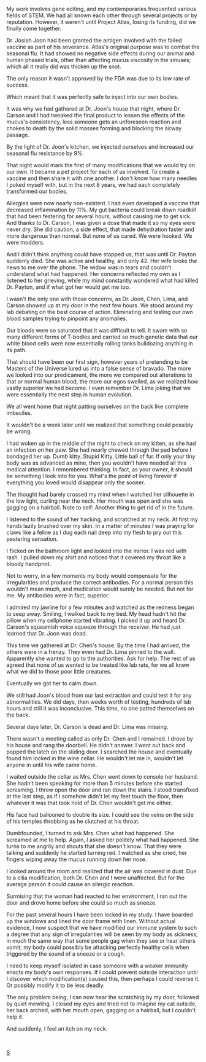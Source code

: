 My work involves gene editing, and my contemporaries frequented various fields of STEM. We had all known each other through several projects or by reputation. However, it weren't until Project Atlas, losing its funding, did we finally come together.

Dr. Josiah Joon had been granted the antigen involved with the failed vaccine as part of his severance. Atlas's original purpose was to combat the seasonal flu. It had showed no negative side effects during our animal and human phased trials, other than affecting mucus viscosity in the sinuses; which all it really did was thicken up the snot.

The only reason it wasn't approved by the FDA was due to its low rate of success.

Which meant that it was perfectly safe to inject into our own bodies.

It was why we had gathered at Dr. Joon's house that night, where Dr. Carson and I had tweaked the final product to lessen the effects of the mucus's consistency, less someone gets an unforeseen reaction and chokes to death by the solid masses forming and blocking the airway passage.

By the light of Dr. Joon's kitchen, we injected ourselves and increased our seasonal flu resistance by 9%.

That night would mark the first of many modifications that we would try on our own. It became a pet project for each of us involved. To create a vaccine and then share it with one another. I don't know how many needles I poked myself with, but in the next 8 years, we had each completely transformed our bodies.

Allergies were now nearly non-existent. I had even developed a vaccine that decreased inflammation by 11%. My gut bacteria could break down roadkill that had been festering for several hours, without causing me to get sick. And thanks to Dr. Carson, I was given a dose that made it so my eyes were never dry. She did caution, a side effect, that made dehydration faster and more dangerous than normal. But none of us cared. We were hooked. We were modders.

And I didn't think anything could have stopped us, that was until Dr. Payton suddenly died. She was active and healthy, and only 42. Her wife broke the news to me over the phone. The widow was in tears and couldn't understand what had happened. Her concerns reflected my own as I listened to her grieving, while my mind constantly wondered what had killed Dr. Payton, and if what got her would get me too.

I wasn't the only one with those concerns, as Dr. Joon, Chen, Lima, and Carson showed up at my door in the next few hours. We stood around my lab debating on the best course of action. Eliminating and testing our own blood samples trying to pinpoint any anomalies.

Our bloods were so saturated that it was difficult to tell. It swam with so many different forms of T-bodies and carried so much genetic data that our white blood cells were now essentially rolling tanks bulldozing anything in its path.

That should have been our first sign, however years of pretending to be Masters of the Universe lured us into a false sense of bravado. The more we looked into our predicament, the more we compared out alterations to that or normal human blood, the more our egos swelled, as we realized how vastly superior we had become. I even remember Dr. Lima joking that we were essentially the next step in human evolution.

We all went home that night patting ourselves on the back like complete imbeciles.

It wouldn't be a week later until we realized that something could possibly be wrong.

I had woken up in the middle of the night to check on my kitten, as she had an infection on her paw. She had nearly chewed through the pad before I bandaged her up. Dumb kitty. Stupid Kitty. Little ball of fur. If only your tiny body was as advanced as mine, then you wouldn't have needed all this medical attention. I remembered thinking. In fact, as your owner, it should be something I look into for you. What's the point of living forever if everything you loved would disappear only the sooner.

The thought had barely crossed my mind when I watched her silhouette in the low light, curling near the neck. Her mouth was open and she was gagging on a hairball. Note to self: Another thing to get rid of in the future.

I listened to the sound of her hacking, and scratched at my neck. At first my hands lazily brushed over my skin. In a matter of minutes I was praying for claws like a feline as I dug each nail deep into my flesh to pry out this pestering sensation.

I flicked on the bathroom light and looked into the mirror. I was red with rash. I pulled down my shirt and noticed that it covered my throat like a bloody handprint.

Not to worry, in a few moments my body would compensate for the irregularities and produce the correct antibodies. For a normal person this wouldn't mean much, and medication would surely be needed. But not for me. My antibodies were in fact, superior.

I admired my jawline for a few minutes and watched as the redness began to seep away. Smiling, I walked back to my bed. My head hadn't hit the pillow when my cellphone started vibrating. I picked it up and heard Dr. Carson's squeamish voice squeeze through the receiver. He had just learned that Dr. Joon was dead.

This time we gathered at Dr. Chen's house. By the time I had arrived, the others were in a frenzy. They even had Dr. Lima pinned to the wall. Apparently she wanted to go to the authorities. Ask for help. The rest of us agreed that none of us wanted to be treated like lab rats, for we all knew what we did to those poor little creatures.

Eventually we got her to calm down.

We still had Joon's blood from our last extraction and could test it for any abnormalities. We did days, then weeks worth of testing, hundreds of lab hours and still it was inconclusive. This time, no one patted themselves on the back.

Several days later, Dr. Carson is dead and Dr. Lima was missing.

There wasn't a meeting called as only Dr. Chen and I remained. I drove by his house and rang the doorbell. He didn't answer. I went out back and popped the latch on the sliding door. I searched the house and eventually found him locked in the wine cellar. He wouldn't let me in, wouldn't let anyone in until his wife came home.

I waited outside the cellar as Mrs. Chen went down to console her husband. She hadn't been speaking for more than 5 minutes before she started screaming. I threw open the door and ran down the stairs. I stood transfixed at the last step, as if I somehow didn't let my feet touch the floor, then whatever it was that took hold of Dr. Chen wouldn't get me either.

His face had ballooned to double its size. I could see the veins on the side of his temples throbbing as he clutched at his throat.

Dumbfounded, I turned to ask Mrs. Chen what had happened. She screamed at me to help. Again, I asked her politely what had happened. She turns to me angrily and shouts that she doesn't know. That they were talking and suddenly he started turning red. I watched as she cried, her fingers wiping away the mucus running down her nose.

I looked around the room and realized that the air was covered in dust. Due to a cilia modification, both Dr. Chen and I were unaffected. But for the average person it could cause an allergic reaction.

Surmising that the woman had reacted to her environment, I ran out the door and drove home before she could so much as sneeze.

For the past several hours I have been locked in my study. I have boarded up the windows and lined the door frame with linen. Without actual evidence, I now suspect that we have modified our immune system to such a degree that any sign of irregularities will be seen by my body as sickness; in much the same way that some people gag when they see or hear others vomit; my body could possibly be attacking perfectly healthy cells when triggered by the sound of a sneeze or a cough.

I need to keep myself isolated in case someone with a weaker immunity enacts my body's own responses. If I could prevent outside interaction until I discover which modification(s) caused this, then perhaps I could reverse it. Or possibly modify it to be less deadly.

The only problem being, I can now hear the scratching by my door, followed by quiet mewling. I closed my eyes and tried not to imagine my cat  outside, her back arched, with her mouth open, gagging on a hairball, but I couldn't help it.

And suddenly, I feel an itch on my neck.

&#x200B;

[S](https://www.reddit.com/r/CornerCornea/comments/u6rx8n/subscribe/)